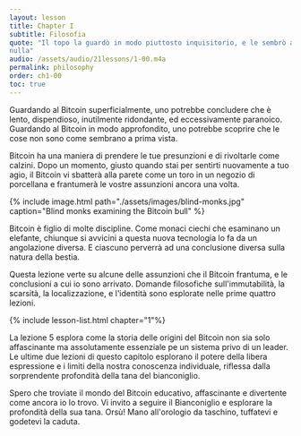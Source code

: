 ```yaml
---
layout: lesson
title: Chapter I
subtitle: Filosofia
quote: "Il topo la guardò in modo piuttosto inquisitorio, e le sembrò ammiccare con uno dei suoi piccoli occhi, ma non disse
nulla"
audio: /assets/audio/21lessons/1-00.m4a
permalink: philosophy
order: ch1-00
toc: true
---
```


Guardando al Bitcoin superficialmente, uno potrebbe concludere che è lento, dispendioso,
inutilmente ridondante, ed eccessivamente paranoico. Guardando al Bitcoin in modo approfondito,
uno potrebbe scoprire che le cose non sono come sembrano a prima vista.

Bitcoin ha una maniera di prendere le tue presunzioni e di rivoltarle come calzini.
Dopo un momento, giusto quando stai per sentirti nuovamente a tuo agio, il Bitcoin vi 
sbatterà alla parete come un toro in un negozio di porcellana e frantumerà le vostre assunzioni 
ancora una volta.

{% include image.html path="./assets/images/blind-monks.jpg" caption="Blind monks examining the Bitcoin bull" %}

Bitcoin è figlio di molte discipline. Come monaci ciechi che esaminano un elefante, 
chiunque si avvicini a questa nuova tecnologia lo fa da un angolazione diversa.
E ciascuno perverrà ad una conclusione diversa sulla natura della bestia.

Questa lezione verte su alcune delle assunzioni che il Bitcoin frantuma,
e le conclusioni a cui io sono arrivato. Domande filosofiche sull'immutabilità, 
la scarsità, la localizzazione, e l'identità sono esplorate nelle prime quattro lezioni.

{% include lesson-list.html chapter="1"%}

La lezione 5 esplora come la storia delle origini del Bitcoin non sia solo affascinante ma 
assolutamente essenziale pe un sistema privo di un leader. Le ultime due lezioni di questo
capitolo esplorano il potere della libera espressione e i limiti della nostra conoscenza individuale, 
riflessa dalla sorprendente profondità della tana del bianconiglio.

Spero che troviate il mondo del Bitcoin educativo, affascinante e divertente come 
ancora io lo trovo. Vi invito a seguire il Bianconiglio e esplorare la profondità della sua 
tana. Orsù! Mano all'orologio da taschino, tuffatevi e godetevi la caduta. 

<!-- Wikipedia -->
[alice]: https://en.wikipedia.org/wiki/Alice%27s_Adventures_in_Wonderland
[carroll]: https://en.wikipedia.org/wiki/Lewis_Carroll
